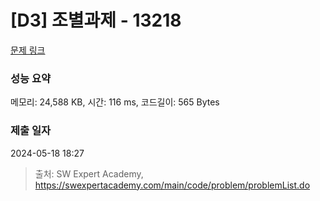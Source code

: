 # [D3] 조별과제 - 13218 

[문제 링크](https://swexpertacademy.com/main/code/problem/problemDetail.do?contestProbId=AXzjvCCq-PwDFASs) 

### 성능 요약

메모리: 24,588 KB, 시간: 116 ms, 코드길이: 565 Bytes

### 제출 일자

2024-05-18 18:27



> 출처: SW Expert Academy, https://swexpertacademy.com/main/code/problem/problemList.do